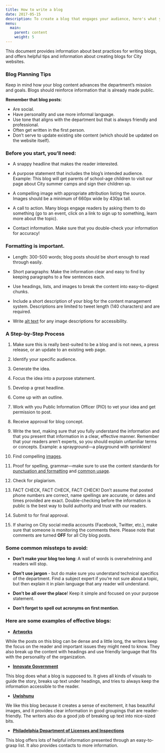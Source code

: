 ```yaml
---
title: How to write a blog
date: 2017-05-15
description: To create a blog that engages your audience, here's what you need to know.
menu:
  main:
    parent: content
    weight: 5
---
```



This document provides information about best practices for writing blogs, and offers helpful tips and information about creating blogs for City websites.
 
### Blog Planning Tips
 
Keep in mind how your blog content advances the department’s mission and goals. Blogs should reinforce information that is already made public.  
 
**Remember that blog posts**:

* Are social.
* Have personality and use more informal language. 
* Use tone that aligns with the department but that is always friendly and professional.
* Often get written in the first person.
* Don’t serve to update existing site content (which should be updated on the website itself).
 
### Before you start, you’ll need:
* A snappy headline that makes the reader interested.

* A purpose statement that includes the blog’s intended audience. 
Example: This blog will get parents of school-age children to visit our page about City summer camps and sign their children up.

* A compelling image with appropriate attribution listing the source. Images should be a minimum of 660px wide by 430px tall.

* A call to action. Many blogs engage readers by asking them to do something (go to an event, click on a link to sign up to something, learn more about the topic).

* Contact information. Make sure that you double-check your information for accuracy!
 
### Formatting is important.
* Length: 300-500 words; blog posts should be short enough to read through easily.

* Short paragraphs: Make the information clear and easy to find by keeping paragraphs to a few sentences each.

* Use headings, lists, and images to break the content into easy-to-digest chunks.

* Include a short description of your blog for the content management system. Descriptions are limited to tweet length (140 characters) and are required.

* Write [alt text](http://webaim.org/techniques/alttext/) for any image descriptions for accessibility.
 
### A Step-by-Step Process

1. Make sure this is really best-suited to be a blog and is not news,  a press release, or an update to an existing web page. 

2. Identify your specific audience.

3. Generate the idea.

4. Focus the idea into a purpose statement.

5. Develop a great headline.

6. Come up with an outline.

7. Work with you Public Information Officer (PIO) to vet your idea and get permission to post.

8. Receive approval for blog concept.

9. Write the text, making sure that you fully understand the information and that you present that information in a clear, effective manner. Remember that your readers aren’t experts, so you should explain unfamiliar terms or concepts.
Example: a sprayground—a playground with sprinklers!

10. Find compelling [images](https://github.com/CityOfPhiladelphia/standards-docs/blob/master/site-content/guidelines/design-development/brand-elements/imagery.md).

11. Proof for spelling, grammar—make sure to use the content standards for [punctuation and formatting](https://github.com/CityOfPhiladelphia/standards-docs/blob/master/site-content/guidelines/content/punctuation-and-formatting.md) and [common usage](https://github.com/CityOfPhiladelphia/standards-docs/blob/master/site-content/guidelines/content/common-usage.md).

12. Check for plagiarism.

13. FACT CHECK, FACT CHECK, FACT CHECK! Don’t assume that posted phone numbers are correct, name spellings are accurate, or dates and times provided are exact. Double-checking before the information is public is the best way to build authority and trust with our readers.

14. Submit to for final approval.

15. If sharing on City social media accounts (Facebook, Twitter, etc.), make sure that someone is monitoring the comments there. Please note that comments are turned **OFF** for all City blog posts.
 
 
### Some common missteps to avoid:
 
* **Don’t make your blog too long**: A wall of words is overwhelming and readers will stop.

* **Don’t use jargon** - but do make sure you understand technical specifics of the department. Find a subject expert if you’re not sure about a topic, but then explain it in plain language that any reader will understand.

* **Don’t be all over the place**! Keep it simple and focused on your purpose statement.

* **Don’t forget to spell out acronyms on first mention**.
 
 

### Here are some examples of effective blogs:
 
* [**Artworks**](https://www.arts.gov/art-works/2017/taking-note-round-arts-participation-research) 

While the posts on this blog can be dense and a little long, the writers keep the focus on the reader and important issues they might need to know. They also break up the content with headings and use friendly language that fits with the personality of the organization.

* [**Innovate Government**](http://www.innovategovernment.com/team-nyc/) 

This blog does what a blog is supposed to. It gives all kinds of visuals to guide the story, breaks up text under headings, and tries to always keep the information accessible to the reader.

* [**Uwishunu**](http://www.uwishunu.com/) 

We like this blog because it creates a sense of excitement, it has beautiful images, and it provides clear information in good groupings that are reader-friendly. The writers also do a good job of breaking up text into nice-sized bits.

* [**Philadelphia Department of Licenses and Inspections**](https://beta.phila.gov/posts/department-of-licenses-and-inspections/2017-05-10-building-safety-month-five-things-to-think-about-in-your-everyday-life/) 

This blog offers lots of helpful information presented through an easy-to-grasp list. It also provides contacts to more information. 
